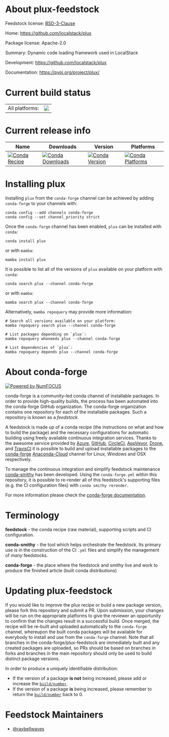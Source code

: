 About plux-feedstock
====================

Feedstock license: [BSD-3-Clause](https://github.com/conda-forge/plux-feedstock/blob/main/LICENSE.txt)

Home: https://github.com/localstack/plux

Package license: Apache-2.0

Summary: Dynamic code loading framework used in LocalStack

Development: https://github.com/localstack/plux

Documentation: https://pypi.org/project/plux/

Current build status
====================


<table><tr><td>All platforms:</td>
    <td>
      <a href="https://dev.azure.com/conda-forge/feedstock-builds/_build/latest?definitionId=18659&branchName=main">
        <img src="https://dev.azure.com/conda-forge/feedstock-builds/_apis/build/status/plux-feedstock?branchName=main">
      </a>
    </td>
  </tr>
</table>

Current release info
====================

| Name | Downloads | Version | Platforms |
| --- | --- | --- | --- |
| [![Conda Recipe](https://img.shields.io/badge/recipe-plux-green.svg)](https://anaconda.org/conda-forge/plux) | [![Conda Downloads](https://img.shields.io/conda/dn/conda-forge/plux.svg)](https://anaconda.org/conda-forge/plux) | [![Conda Version](https://img.shields.io/conda/vn/conda-forge/plux.svg)](https://anaconda.org/conda-forge/plux) | [![Conda Platforms](https://img.shields.io/conda/pn/conda-forge/plux.svg)](https://anaconda.org/conda-forge/plux) |

Installing plux
===============

Installing `plux` from the `conda-forge` channel can be achieved by adding `conda-forge` to your channels with:

```
conda config --add channels conda-forge
conda config --set channel_priority strict
```

Once the `conda-forge` channel has been enabled, `plux` can be installed with `conda`:

```
conda install plux
```

or with `mamba`:

```
mamba install plux
```

It is possible to list all of the versions of `plux` available on your platform with `conda`:

```
conda search plux --channel conda-forge
```

or with `mamba`:

```
mamba search plux --channel conda-forge
```

Alternatively, `mamba repoquery` may provide more information:

```
# Search all versions available on your platform:
mamba repoquery search plux --channel conda-forge

# List packages depending on `plux`:
mamba repoquery whoneeds plux --channel conda-forge

# List dependencies of `plux`:
mamba repoquery depends plux --channel conda-forge
```


About conda-forge
=================

[![Powered by
NumFOCUS](https://img.shields.io/badge/powered%20by-NumFOCUS-orange.svg?style=flat&colorA=E1523D&colorB=007D8A)](https://numfocus.org)

conda-forge is a community-led conda channel of installable packages.
In order to provide high-quality builds, the process has been automated into the
conda-forge GitHub organization. The conda-forge organization contains one repository
for each of the installable packages. Such a repository is known as a *feedstock*.

A feedstock is made up of a conda recipe (the instructions on what and how to build
the package) and the necessary configurations for automatic building using freely
available continuous integration services. Thanks to the awesome service provided by
[Azure](https://azure.microsoft.com/en-us/services/devops/), [GitHub](https://github.com/),
[CircleCI](https://circleci.com/), [AppVeyor](https://www.appveyor.com/),
[Drone](https://cloud.drone.io/welcome), and [TravisCI](https://travis-ci.com/)
it is possible to build and upload installable packages to the
[conda-forge](https://anaconda.org/conda-forge) [Anaconda-Cloud](https://anaconda.org/)
channel for Linux, Windows and OSX respectively.

To manage the continuous integration and simplify feedstock maintenance
[conda-smithy](https://github.com/conda-forge/conda-smithy) has been developed.
Using the ``conda-forge.yml`` within this repository, it is possible to re-render all of
this feedstock's supporting files (e.g. the CI configuration files) with ``conda smithy rerender``.

For more information please check the [conda-forge documentation](https://conda-forge.org/docs/).

Terminology
===========

**feedstock** - the conda recipe (raw material), supporting scripts and CI configuration.

**conda-smithy** - the tool which helps orchestrate the feedstock.
                   Its primary use is in the construction of the CI ``.yml`` files
                   and simplify the management of *many* feedstocks.

**conda-forge** - the place where the feedstock and smithy live and work to
                  produce the finished article (built conda distributions)


Updating plux-feedstock
=======================

If you would like to improve the plux recipe or build a new
package version, please fork this repository and submit a PR. Upon submission,
your changes will be run on the appropriate platforms to give the reviewer an
opportunity to confirm that the changes result in a successful build. Once
merged, the recipe will be re-built and uploaded automatically to the
`conda-forge` channel, whereupon the built conda packages will be available for
everybody to install and use from the `conda-forge` channel.
Note that all branches in the conda-forge/plux-feedstock are
immediately built and any created packages are uploaded, so PRs should be based
on branches in forks and branches in the main repository should only be used to
build distinct package versions.

In order to produce a uniquely identifiable distribution:
 * If the version of a package **is not** being increased, please add or increase
   the [``build/number``](https://docs.conda.io/projects/conda-build/en/latest/resources/define-metadata.html#build-number-and-string).
 * If the version of a package **is** being increased, please remember to return
   the [``build/number``](https://docs.conda.io/projects/conda-build/en/latest/resources/define-metadata.html#build-number-and-string)
   back to 0.

Feedstock Maintainers
=====================

* [@raybellwaves](https://github.com/raybellwaves/)

